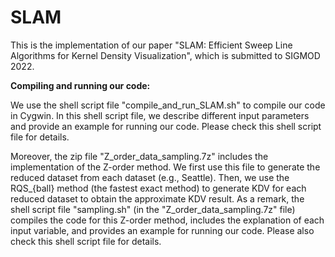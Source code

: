 # SLAM
This is the implementation of our paper "SLAM: Efficient Sweep Line Algorithms for Kernel Density Visualization", which is submitted to SIGMOD 2022.

**Compiling and running our code:**

We use the shell script file "compile_and_run_SLAM.sh" to compile our code in Cygwin. In this shell script file, we describe different input parameters and provide an example for running our code. Please check this shell script file for details. 

Moreover, the zip file "Z_order_data_sampling.7z" includes the implementation of the Z-order method. We first use this file to generate the reduced dataset from each dataset (e.g., Seattle). Then, we use the RQS_{ball} method (the fastest exact method) to generate KDV for each reduced dataset to obtain the approximate KDV result. As a remark, the shell script file "sampling.sh" (in the "Z_order_data_sampling.7z" file) compiles the code for this Z-order method, includes the explanation of each input variable, and provides an example for running our code. Please also check this shell script file for details.
